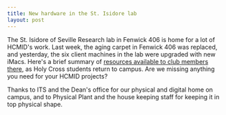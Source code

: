 ```yaml
---
title: New hardware in the St. Isidore lab
layout: post
---
```

 
The St. Isidore of Seville Research lab in Fenwick 406 is home for a lot of HCMID's work.  Last week, the aging carpet in Fenwick 406 was replaced, and yesterday, the six client machines in the lab were upgraded with new iMacs.  Here's a brief summary of [resources available to club members there](http://hcmid.github.io/tech/isidore), as Holy Cross students return to campus.  Are we missing anything you need for your HCMID projects?

Thanks to ITS and the Dean's office for our physical and digital home on campus, and to Physical Plant and the house keeping staff for keeping it in top physical shape.




